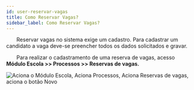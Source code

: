 ```yaml
---
id: user-reservar-vagas
title: Como Reservar Vagas?
sidebar_label: Como Reservar Vagas?
---
```


<div id="main-content-access">

&nbsp;&nbsp;&nbsp;&nbsp;&nbsp;&nbsp;&nbsp;Reservar vagas no sistema exige um cadastro. Para cadastrar um candidato a vaga deve-se preencher todos os dados solicitados e gravar.

</div>

&nbsp;&nbsp;&nbsp;&nbsp;&nbsp;&nbsp;&nbsp;Para realizar o cadastramento de uma reserva de vagas, acesso **Módulo Escola >> Processos >> Reservas de vagas.**

![Aciona o Módulo Escola, Aciona Processos, Aciona Reservas de vagas, aciona o botão Novo](/img/user-docs/reservar_vagas.gif)